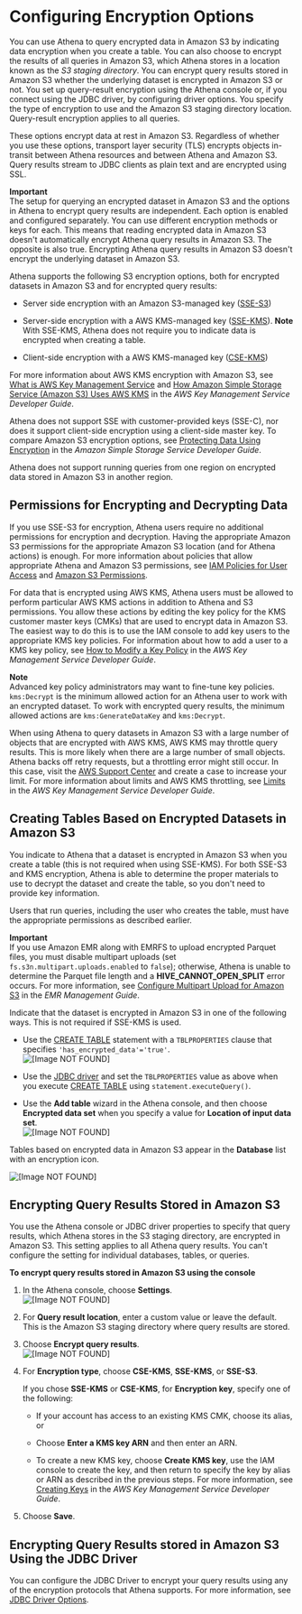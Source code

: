 # Configuring Encryption Options<a name="encryption"></a>

You can use Athena to query encrypted data in Amazon S3 by indicating data encryption when you create a table\. You can also choose to encrypt the results of all queries in Amazon S3, which Athena stores in a location known as the *S3 staging directory*\. You can encrypt query results stored in Amazon S3 whether the underlying dataset is encrypted in Amazon S3 or not\. You set up query\-result encryption using the Athena console or, if you connect using the JDBC driver, by configuring driver options\. You specify the type of encryption to use and the Amazon S3 staging directory location\. Query\-result encryption applies to all queries\.

These options encrypt data at rest in Amazon S3\. Regardless of whether you use these options, transport layer security \(TLS\) encrypts objects in\-transit between Athena resources and between Athena and Amazon S3\. Query results stream to JDBC clients as plain text and are encrypted using SSL\.

**Important**  
The setup for querying an encrypted dataset in Amazon S3 and the options in Athena to encrypt query results are independent\. Each option is enabled and configured separately\. You can use different encryption methods or keys for each\. This means that reading encrypted data in Amazon S3 doesn't automatically encrypt Athena query results in Amazon S3\. The opposite is also true\. Encrypting Athena query results in Amazon S3 doesn't encrypt the underlying dataset in Amazon S3\.

Athena supports the following S3 encryption options, both for encrypted datasets in Amazon S3 and for encrypted query results:

+ Server side encryption with an Amazon S3\-managed key \([SSE\-S3](http://docs.aws.amazon.com/AmazonS3/latest/dev/UsingServerSideEncryption.html)\)

+ Server\-side encryption with a AWS KMS\-managed key \([SSE\-KMS](http://docs.aws.amazon.com/AmazonS3/latest/dev/UsingKMSEncryption.html)\)\.
**Note**  
With SSE\-KMS, Athena does not require you to indicate data is encrypted when creating a table\.

+ Client\-side encryption with a AWS KMS\-managed key \([CSE\-KMS](http://docs.aws.amazon.com/AmazonS3/latest/dev/UsingClientSideEncryption.html#client-side-encryption-kms-managed-master-key-intro)\)

For more information about AWS KMS encryption with Amazon S3, see [What is AWS Key Management Service](http://docs.aws.amazon.com/kms/latest/developerguide/overview.html) and [How Amazon Simple Storage Service \(Amazon S3\) Uses AWS KMS](http://docs.aws.amazon.com/kms/latest/developerguide/services-s3.html) in the *AWS Key Management Service Developer Guide*\.

Athena does not support SSE with customer\-provided keys \(SSE\-C\), nor does it support client\-side encryption using a client\-side master key\. To compare Amazon S3 encryption options, see [Protecting Data Using Encryption](http://docs.aws.amazon.com/AmazonS3/latest/dev/UsingEncryption.html) in the *Amazon Simple Storage Service Developer Guide*\.

Athena does not support running queries from one region on encrypted data stored in Amazon S3 in another region\.

## Permissions for Encrypting and Decrypting Data<a name="permissions-for-encrypting-and-decrypting-data"></a>

If you use SSE\-S3 for encryption, Athena users require no additional permissions for encryption and decryption\. Having the appropriate Amazon S3 permissions for the appropriate Amazon S3 location \(and for Athena actions\) is enough\. For more information about policies that allow appropriate Athena and Amazon S3 permissions, see [IAM Policies for User Access](access.md#managed-policies) and [Amazon S3 Permissions](access.md#s3-permissions)\.

For data that is encrypted using AWS KMS, Athena users must be allowed to perform particular AWS KMS actions in addition to Athena and S3 permissions\. You allow these actions by editing the key policy for the KMS customer master keys \(CMKs\) that are used to encrypt data in Amazon S3\. The easiest way to do this is to use the IAM console to add key users to the appropriate KMS key policies\. For information about how to add a user to a KMS key policy, see [How to Modify a Key Policy](http://docs.aws.amazon.com/kms/latest/developerguide/key-policy-modifying.html#key-policy-modifying-how-to-console-default-view) in the *AWS Key Management Service Developer Guide*\.

**Note**  
Advanced key policy administrators may want to fine\-tune key policies\. `kms:Decrypt` is the minimum allowed action for an Athena user to work with an encrypted dataset\. To work with encrypted query results, the minimum allowed actions are `kms:GenerateDataKey` and `kms:Decrypt`\.

When using Athena to query datasets in Amazon S3 with a large number of objects that are encrypted with AWS KMS, AWS KMS may throttle query results\. This is more likely when there are a large number of small objects\. Athena backs off retry requests, but a throttling error might still occur\. In this case, visit the [AWS Support Center](https://console.aws.amazon.com/support/home) and create a case to increase your limit\. For more information about limits and AWS KMS throttling, see [Limits](http://docs.aws.amazon.com/kms/latest/developerguide/limits.html#requests-per-second) in the *AWS Key Management Service Developer Guide*\.

## Creating Tables Based on Encrypted Datasets in Amazon S3<a name="creating-tables-based-on-encrypted-datasets-in-s3"></a>

You indicate to Athena that a dataset is encrypted in Amazon S3 when you create a table \(this is not required when using SSE\-KMS\)\. For both SSE\-S3 and KMS encryption, Athena is able to determine the proper materials to use to decrypt the dataset and create the table, so you don't need to provide key information\.

Users that run queries, including the user who creates the table, must have the appropriate permissions as described earlier\.

**Important**  
If you use Amazon EMR along with EMRFS to upload encrypted Parquet files, you must disable multipart uploads \(set `fs.s3n.multipart.uploads.enabled` to `false`\); otherwise, Athena is unable to determine the Parquet file length and a **HIVE\_CANNOT\_OPEN\_SPLIT** error occurs\. For more information, see [Configure Multipart Upload for Amazon S3](http://docs.aws.amazon.com/emr/latest/ManagementGuide/emr-plan-upload-s3.html#Config_Multipart) in the *EMR Management Guide*\.

Indicate that the dataset is encrypted in Amazon S3 in one of the following ways\. This is not required if SSE\-KMS is used\.

+ Use the [CREATE TABLE](create-table.md) statement with a `TBLPROPERTIES` clause that specifies `'has_encrypted_data'='true'`\.  
![\[Image NOT FOUND\]](http://docs.aws.amazon.com/athena/latest/ug/images/encrypt_has_encrypted.png)

+ Use the [JDBC driver](connect-with-jdbc.md) and set the `TBLPROPERTIES` value as above when you execute [CREATE TABLE](create-table.md) using `statement.executeQuery()`\.

+ Use the **Add table** wizard in the Athena console, and then choose **Encrypted data set** when you specify a value for **Location of input data set**\.  
![\[Image NOT FOUND\]](http://docs.aws.amazon.com/athena/latest/ug/images/encrypt_has_encrypted_console.png)

Tables based on encrypted data in Amazon S3 appear in the **Database** list with an encryption icon\.

![\[Image NOT FOUND\]](http://docs.aws.amazon.com/athena/latest/ug/images/encrypted_table_icon.png)

## Encrypting Query Results Stored in Amazon S3<a name="encrypting-query-results-stored-in-s3"></a>

You use the Athena console or JDBC driver properties to specify that query results, which Athena stores in the S3 staging directory, are encrypted in Amazon S3\. This setting applies to all Athena query results\. You can't configure the setting for individual databases, tables, or queries\.

**To encrypt query results stored in Amazon S3 using the console**

1. In the Athena console, choose **Settings**\.  
![\[Image NOT FOUND\]](http://docs.aws.amazon.com/athena/latest/ug/images/settings.png)

1. For **Query result location**, enter a custom value or leave the default\. This is the Amazon S3 staging directory where query results are stored\.

1. Choose **Encrypt query results**\.  
![\[Image NOT FOUND\]](http://docs.aws.amazon.com/athena/latest/ug/images/encrypt_query_results.png)

1. For **Encryption type**, choose **CSE\-KMS**, **SSE\-KMS**, or **SSE\-S3**\.

   If you chose **SSE\-KMS** or **CSE\-KMS**, for **Encryption key**, specify one of the following:

   + If your account has access to an existing KMS CMK, choose its alias, or

   + Choose **Enter a KMS key ARN** and then enter an ARN\.

   + To create a new KMS key, choose **Create KMS key**, use the IAM console to create the key, and then return to specify the key by alias or ARN as described in the previous steps\. For more information, see [Creating Keys](http://docs.aws.amazon.com/kms/latest/developerguide/create-keys.html) in the *AWS Key Management Service Developer Guide*\.

1. Choose **Save**\.

## Encrypting Query Results stored in Amazon S3 Using the JDBC Driver<a name="jdbc-encryption"></a>

You can configure the JDBC Driver to encrypt your query results using any of the encryption protocols that Athena supports\. For more information, see [JDBC Driver Options](connect-with-jdbc.md#ate-jdbc-driver-options)\.